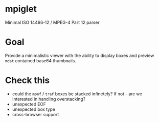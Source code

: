 # mpiglet
Minimal ISO 14496-12 / MPEG-4 Part 12 parser

# Goal
Provide a minimalistic viewer with the ability to display boxes and preview `mdat` contained base64 thumbnails.

# Check this
- could the `moof` / `traf` boxes be stacked infinetely? If not - are we interested in handling overstacking?
- unexpected EOF
- unexpected box type
- cross-browser support
